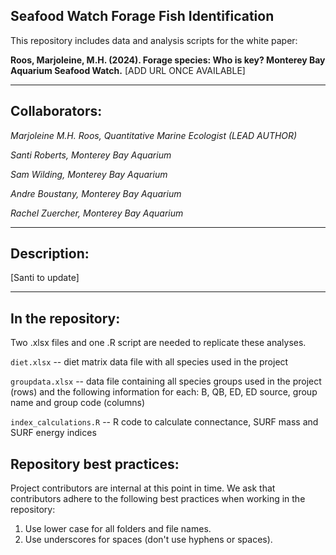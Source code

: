 <!-- badges: start -->
<!-- badges: end -->

## Seafood Watch Forage Fish Identification

This repository includes data and analysis scripts for the white paper:

**Roos, Marjoleine, M.H. (2024). Forage species: Who is key? Monterey Bay Aquarium Seafood Watch.** [ADD URL ONCE AVAILABLE]

---
## Collaborators:
*Marjoleine M.H. Roos, Quantitative Marine Ecologist (LEAD AUTHOR)*

*Santi Roberts, Monterey Bay Aquarium*

*Sam Wilding, Monterey Bay Aquarium*

*Andre Boustany, Monterey Bay Aquarium*

*Rachel Zuercher, Monterey Bay Aquarium*


---
## Description:
[Santi to update]

--- 
## In the repository:
Two .xlsx files and one .R script are needed to replicate these analyses.

`diet.xlsx` -- diet matrix data file with all species used in the project

`groupdata.xlsx` -- data file containing all species groups used in the project (rows) 
and the following information for each: B, QB, ED, ED source, group name and group code (columns)

`index_calculations.R` -- R code to calculate connectance, SURF mass and SURF energy indices


## Repository best practices:
Project contributors are internal at this point in time. We ask that contributors adhere to the following best practices when working in the repository:

1. Use lower case for all folders and file names.
2. Use underscores for spaces (don't use hyphens or spaces).

